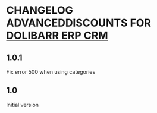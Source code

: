 # CHANGELOG ADVANCEDDISCOUNTS FOR <a href="https://www.dolibarr.org">DOLIBARR ERP CRM</a>

## 1.0.1

Fix error 500 when using categories

## 1.0

Initial version

